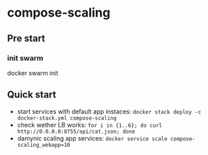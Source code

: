 # compose-scaling

## Pre start
### init swarm
docker swarm init

## Quick start
+ start services with default app instaces: `docker stack deploy -c docker-stack.yml compose-scaling`
+ check wether LB works: `for i in {1..6}; do curl http://0.0.0.0:8755/api/cat.json; done`
+ damynic scaling app services: `docker service scale compose-scaling_webapp=10`
